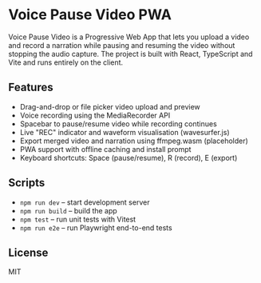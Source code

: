 # Voice Pause Video PWA

Voice Pause Video is a Progressive Web App that lets you upload a video and
record a narration while pausing and resuming the video without stopping the
audio capture. The project is built with React, TypeScript and Vite and runs
entirely on the client.

## Features

- Drag-and-drop or file picker video upload and preview
- Voice recording using the MediaRecorder API
- Spacebar to pause/resume video while recording continues
- Live "REC" indicator and waveform visualisation (wavesurfer.js)
- Export merged video and narration using ffmpeg.wasm (placeholder)
- PWA support with offline caching and install prompt
- Keyboard shortcuts: Space (pause/resume), R (record), E (export)

## Scripts

- `npm run dev` – start development server
- `npm run build` – build the app
- `npm test` – run unit tests with Vitest
- `npm run e2e` – run Playwright end-to-end tests

## License

MIT
